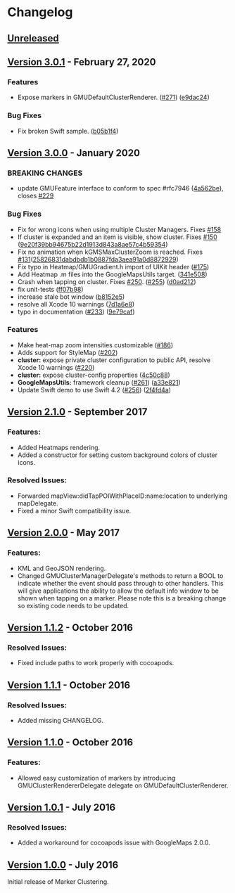 # Changelog

## [Unreleased](https://github.com/googlemaps/google-maps-ios-utils/compare/v3.0.1...HEAD)

## [Version 3.0.1](https://github.com/googlemaps/google-maps-ios-utils/compare/v3.0.0...v3.0.1) - February 27, 2020

### Features

* Expose markers in GMUDefaultClusterRenderer. ([#271](https://github.com/googlemaps/google-maps-ios-utils/issues/271)) ([e9dac24](https://github.com/googlemaps/google-maps-ios-utils/commit/e9dac243927a1c07e4ffbcac6dc53d5835325179))

### Bug Fixes
* Fix broken Swift sample. ([b05b1f4](https://github.com/googlemaps/google-maps-ios-utils/commit/b05b1f4))

## [Version 3.0.0](https://github.com/googlemaps/google-maps-ios-utils/compare/v2.1.0...v3.0.0) - January 2020
### BREAKING CHANGES

* update GMUFeature interface to conform to spec #rfc7946 ([4a562be](https://github.com/googlemaps/google-maps-ios-utils/commit/4a562be73ddd6f7181428f1d71d8930322e559a0)), closes [#229](https://github.com/googlemaps/google-maps-ios-utils/issues/229)

### Bug Fixes
* Fix for wrong icons when using multiple Cluster Managers. Fixes [#158](https://github.com/googlemaps/google-maps-ios-utils/issues/158)
* If cluster is expanded and an item is visible, show cluster. Fixes [#150](https://github.com/googlemaps/google-maps-ios-utils/issues/150) ([9e20f39bb94675b22d1913d843a8ae57c4b59354](https://github.com/googlemaps/google-maps-ios-utils/commit/9e20f39bb94675b22d1913d843a8ae57c4b59354))
* Fix no animation when kGMSMaxClusterZoom is reached. Fixes [#131](https://github.com/googlemaps/google-maps-ios-utils/issues/131)([25826831dabdbdb1b0887fda3aea91a0d8872929](https://github.com/googlemaps/google-maps-ios-utils/commit/25826831dabdbdb1b0887fda3aea91a0d8872929))
* Fix typo in Heatmap/GMUGradient.h import of UIKit header ([#175](https://github.com/googlemaps/google-maps-ios-utils/pull/175))
* Add Heatmap .m files into the GoogleMapsUtils target. ([341e508](https://github.com/googlemaps/google-maps-ios-utils/commit/341e5082bedef0426b314ccb0a35293c532fdf4a))
* Crash when tapping on cluster. Fixes [#250](https://github.com/googlemaps/google-maps-ios-utils/issues/250). ([#255](https://github.com/googlemaps/google-maps-ios-utils/issues/255)) ([d0ad212](https://github.com/googlemaps/google-maps-ios-utils/commit/d0ad2122e602d0a5a5601b0f4cfdfeaf455f9f9e))
* fix unit-tests ([ff07b98](https://github.com/googlemaps/google-maps-ios-utils/commit/ff07b98677c3a8832e0e00c266b06a8a14c65470))
* increase stale bot window ([b8152e5](https://github.com/googlemaps/google-maps-ios-utils/commit/b8152e5e18dab83730e0f6cf081f9600fd754737))
* resolve all Xcode 10 warnings ([7d1a6e8](https://github.com/googlemaps/google-maps-ios-utils/commit/7d1a6e82571709b106b11522d1fa64df9b386064))
* typo in documentation ([#233](https://github.com/googlemaps/google-maps-ios-utils/issues/233)) ([9e79caf](https://github.com/googlemaps/google-maps-ios-utils/commit/9e79caf9eb2cc728d0cc724da51725badd36438a))

### Features
* Make heat-map zoom intensities customizable ([#186](https://github.com/googlemaps/google-maps-ios-utils/pull/186))
* Adds support for StyleMap ([#202](https://github.com/googlemaps/google-maps-ios-utils/pull/202))
* **cluster:** expose private cluster configuration to public API, resolve Xcode 10 warnings ([#220](https://github.com/googlemaps/google-maps-ios-utils/pull/220))
* **cluster:** expose cluster-config properties ([4c50c88](https://github.com/googlemaps/google-maps-ios-utils/commit/4c50c886b7064c9e2aa131b98b35b12ef8a11032))
* **GoogleMapsUtils:** framework cleanup ([#261](https://github.com/googlemaps/google-maps-ios-utils/issues/261)) ([a33e821](https://github.com/googlemaps/google-maps-ios-utils/commit/a33e821fdbbbf77401a2738c69024613c38ca5fa))
* Update Swift demo to use Swift 4.2 ([#256](https://github.com/googlemaps/google-maps-ios-utils/issues/256)) ([2f4fd4a](https://github.com/googlemaps/google-maps-ios-utils/commit/2f4fd4a76276823aaa73cf4538ba27c7e4a6a796))

## [Version 2.1.0](https://github.com/googlemaps/google-maps-ios-utils/compare/v2.0.0...v2.1.0) - September 2017
### Features:
- Added Heatmaps rendering.
- Added a constructor for setting custom background colors of cluster icons.

### Resolved Issues:
- Forwarded mapView:didTapPOIWithPlaceID:name:location to underlying mapDelegate.
- Fixed a minor Swift compatibility issue.

## [Version 2.0.0](https://github.com/googlemaps/google-maps-ios-utils/compare/v1.1.1...v2.0.0) - May 2017
### Features:
- KML and GeoJSON rendering.
- Changed GMUClusterManagerDelegate's methods to return a BOOL to indicate
whether the event should pass through to other handlers. This will give
applications the ability to allow the default info window to be shown
when tapping on a marker. Please note this is a breaking change so existing
code needs to be updated.

## [Version 1.1.2](https://github.com/googlemaps/google-maps-ios-utils/compare/v1.1.1...v1.1.2) - October 2016
### Resolved Issues:
- Fixed include paths to work properly with cocoapods.

## [Version 1.1.1](https://github.com/googlemaps/google-maps-ios-utils/compare/v1.1.0...v1.1.1) - October 2016
### Resolved Issues:
- Added missing CHANGELOG.

## [Version 1.1.0](https://github.com/googlemaps/google-maps-ios-utils/compare/v1.0.1...v1.1.0) - October 2016
### Features:
- Allowed easy customization of markers by introducing GMUClusterRendererDelegate
delegate on GMUDefaultClusterRenderer.

## [Version 1.0.1](https://github.com/googlemaps/google-maps-ios-utils/compare/v1.0.0...v1.0.1) - July 2016
### Resolved Issues:
- Added a workaround for cocoapods issue with GoogleMaps 2.0.0.

## [Version 1.0.0](https://github.com/googlemaps/google-maps-ios-utils/compare/94919ae...v1.0.0) - July 2016
Initial release of Marker Clustering.
